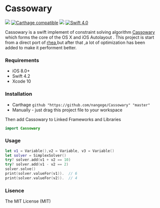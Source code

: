 # Cassowary
<a href="https://travis-ci.org/https://travis-ci.org/nangege/Cassowary"><img src="https://travis-ci.org/nangege/Cassowary.svg?branch=master"></a>
[![Carthage compatible](https://img.shields.io/badge/Carthage-compatible-4BC51D.svg?style=flat)](https://github.com/Carthage/Carthage)
[![](https://img.shields.io/badge/iOS-8.0%2B-lightgrey.svg)]()
[![Swift 4.0](https://img.shields.io/badge/Swift-4.2-orange.svg)]()

Cassowary is a swift implement of  constraint solving algorithm [Cassowary](https://constraints.cs.washington.edu/cassowary/) which  forms the core of the OS X and iOS Autolayout . This project is start from a direct port of [rhea](https://github.com/Nocte-/rhea),but after that ,a lot of optimization has been added to make it performent better.
### Requirements
- iOS 8.0+
- Swift 4.2
- Xcode 10
### Installation

- Carthage  `github "https://github.com/nangege/Cassowary" "master"`
- Manually  -  just drag this project file to your workspace

Then add Cassowary to Linked Frameworks and Libraries

```swift
import Cassowary
```

### Usage
```swift
let v1 = Variable(),v2 = Variable, v3 = Variable()
let solver = SimplexSolver()
try? solver.add(v1 + v2 == 10)
try? solver.add(v1 - v2 == 2)
solver.solve()
print(solver.valueFor(v1)).  // 6
print(solver.valueFor(v2)).  // 4
```


### Lisence

The MIT License (MIT)

